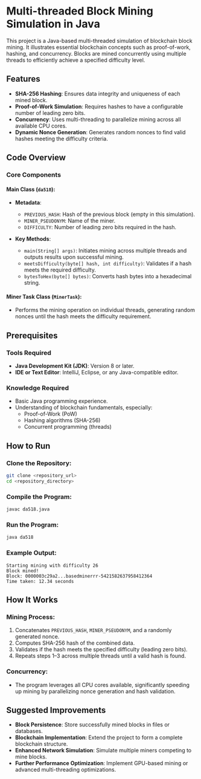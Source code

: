 # Multi-threaded Block Mining Simulation in Java

This project is a Java-based multi-threaded simulation of blockchain block mining. It illustrates essential blockchain concepts such as proof-of-work, hashing, and concurrency. Blocks are mined concurrently using multiple threads to efficiently achieve a specified difficulty level.

## Features

- **SHA-256 Hashing**: Ensures data integrity and uniqueness of each mined block.
- **Proof-of-Work Simulation**: Requires hashes to have a configurable number of leading zero bits.
- **Concurrency**: Uses multi-threading to parallelize mining across all available CPU cores.
- **Dynamic Nonce Generation**: Generates random nonces to find valid hashes meeting the difficulty criteria.

## Code Overview

### Core Components

#### Main Class (`da518`):

- **Metadata**:
  - `PREVIOUS_HASH`: Hash of the previous block (empty in this simulation).
  - `MINER_PSEUDONYM`: Name of the miner.
  - `DIFFICULTY`: Number of leading zero bits required in the hash.

- **Key Methods**:
  - `main(String[] args)`: Initiates mining across multiple threads and outputs results upon successful mining.
  - `meetsDifficulty(byte[] hash, int difficulty)`: Validates if a hash meets the required difficulty.
  - `bytesToHex(byte[] bytes)`: Converts hash bytes into a hexadecimal string.

#### Miner Task Class (`MinerTask`):

- Performs the mining operation on individual threads, generating random nonces until the hash meets the difficulty requirement.

## Prerequisites

### Tools Required
- **Java Development Kit (JDK)**: Version 8 or later.
- **IDE or Text Editor**: IntelliJ, Eclipse, or any Java-compatible editor.

### Knowledge Required
- Basic Java programming experience.
- Understanding of blockchain fundamentals, especially:
  - Proof-of-Work (PoW)
  - Hashing algorithms (SHA-256)
  - Concurrent programming (threads)

## How to Run

### Clone the Repository:

```bash
git clone <repository_url>
cd <repository_directory>
```

### Compile the Program:

```bash
javac da518.java
```

### Run the Program:

```bash
java da518
```

### Example Output:

```
Starting mining with difficulty 26
Block mined!
Block: 0000003c29a2...basedminerrr-5421582637958412364
Time taken: 12.34 seconds
```

## How It Works

### Mining Process:

1. Concatenates `PREVIOUS_HASH`, `MINER_PSEUDONYM`, and a randomly generated nonce.
2. Computes SHA-256 hash of the combined data.
3. Validates if the hash meets the specified difficulty (leading zero bits).
4. Repeats steps 1–3 across multiple threads until a valid hash is found.

### Concurrency:

- The program leverages all CPU cores available, significantly speeding up mining by parallelizing nonce generation and hash validation.

## Suggested Improvements

- **Block Persistence**: Store successfully mined blocks in files or databases.
- **Blockchain Implementation**: Extend the project to form a complete blockchain structure.
- **Enhanced Network Simulation**: Simulate multiple miners competing to mine blocks.
- **Further Performance Optimization**: Implement GPU-based mining or advanced multi-threading optimizations.

